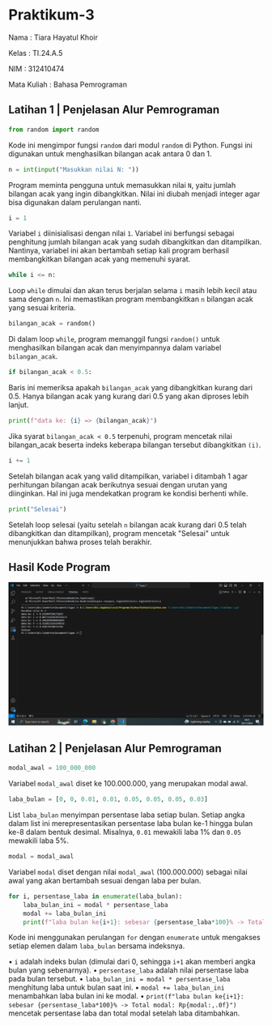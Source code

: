 # Praktikum-3 

Nama : Tiara Hayatul Khoir

Kelas : TI.24.A.5

NIM : 312410474

Mata Kuliah : Bahasa Pemrograman

## Latihan 1 | Penjelasan Alur Pemrograman
```Python
from random import random
```
Kode ini mengimpor fungsi `random` dari modul `random` di Python. Fungsi ini digunakan untuk menghasilkan bilangan acak antara 0 dan 1.
```Python
n = int(input("Masukkan nilai N: "))
```
Program meminta pengguna untuk memasukkan nilai `N`, yaitu jumlah bilangan acak yang ingin dibangkitkan. Nilai ini diubah menjadi integer agar bisa digunakan dalam perulangan nanti.
```Python
i = 1
```
Variabel `i` diinisialisasi dengan nilai `1`. Variabel ini berfungsi sebagai penghitung jumlah bilangan acak yang sudah dibangkitkan dan ditampilkan. Nantinya, variabel ini akan bertambah setiap kali program berhasil membangkitkan bilangan acak yang memenuhi syarat.
```Python
while i <= n:
```
Loop `while` dimulai dan akan terus berjalan selama `i` masih lebih kecil atau sama dengan `n`. Ini memastikan program membangkitkan `n` bilangan acak yang sesuai kriteria.
```Python
bilangan_acak = random()
```
Di dalam loop `while`, program memanggil fungsi `random()` untuk menghasilkan bilangan acak dan menyimpannya dalam variabel `bilangan_acak`.
```Python
if bilangan_acak < 0.5:
```
Baris ini memeriksa apakah `bilangan_acak` yang dibangkitkan kurang dari 0.5. Hanya bilangan acak yang kurang dari 0.5 yang akan diproses lebih lanjut.
```Python
print(f"data ke: {i} => {bilangan_acak}")
```
Jika syarat `bilangan_acak < 0.5` terpenuhi, program mencetak nilai bilangan_acak beserta indeks keberapa bilangan tersebut dibangkitkan `(i)`.
```Python
i += 1
```
Setelah bilangan acak yang valid ditampilkan, variabel i ditambah 1 agar perhitungan bilangan acak berikutnya sesuai dengan urutan yang diinginkan. Hal ini juga mendekatkan program ke kondisi berhenti while.
```Python
print("Selesai")
```
Setelah loop selesai (yaitu setelah `n` bilangan acak kurang dari 0.5 telah dibangkitkan dan ditampilkan), program mencetak "Selesai" untuk menunjukkan bahwa proses telah berakhir.

## Hasil Kode Program
![foto](https://github.com/tir890/foto/blob/7943a555c3945c20549c04d2ce88de152da6426b/Screenshot%202024-11-03%20142206.png)

## Latihan 2 | Penjelasan Alur Pemrograman
```Python
modal_awal = 100_000_000
```
Variabel `modal_awal` diset ke 100.000.000, yang merupakan modal awal.
```Python
laba_bulan = [0, 0, 0.01, 0.01, 0.05, 0.05, 0.05, 0.03]
```
List `laba_bulan` menyimpan persentase laba setiap bulan. Setiap angka dalam list ini merepresentasikan persentase laba bulan ke-1 hingga bulan ke-8 dalam bentuk desimal. Misalnya, `0.01` mewakili laba 1% dan `0.05` mewakili laba 5%.
```Python
modal = modal_awal
```
Variabel `modal` diset dengan nilai `modal_awal` (100.000.000) sebagai nilai awal yang akan bertambah sesuai dengan laba per bulan.
```Python
for i, persentase_laba in enumerate(laba_bulan):
    laba_bulan_ini = modal * persentase_laba
    modal += laba_bulan_ini
    print(f"laba bulan ke{i+1}: sebesar {persentase_laba*100}% -> Total modal: Rp{modal:,.0f}")
```
Kode ini menggunakan perulangan `for` dengan `enumerate` untuk mengakses setiap elemen dalam `laba_bulan` bersama indeksnya.

•	`i` adalah indeks bulan (dimulai dari 0, sehingga `i+1` akan memberi angka bulan yang sebenarnya).
•	`persentase_laba` adalah nilai persentase laba pada bulan tersebut.
•	`laba_bulan_ini = modal * persentase_laba` menghitung laba untuk bulan saat ini.
•	`modal += laba_bulan_ini` menambahkan laba bulan ini ke modal.
•	`print(f"laba bulan ke{i+1}: sebesar {persentase_laba*100}% -> Total modal: Rp{modal:,.0f}")` mencetak persentase laba dan total modal setelah laba ditambahkan.



